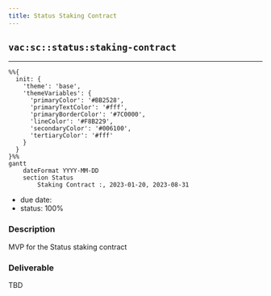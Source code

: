 ```yaml
---
title: Status Staking Contract
---
```

## `vac:sc::status:staking-contract`
---

```mermaid
%%{ 
  init: { 
    'theme': 'base', 
    'themeVariables': { 
      'primaryColor': '#BB2528', 
      'primaryTextColor': '#fff', 
      'primaryBorderColor': '#7C0000', 
      'lineColor': '#F8B229', 
      'secondaryColor': '#006100', 
      'tertiaryColor': '#fff' 
    } 
  } 
}%%
gantt
	dateFormat YYYY-MM-DD 
	section Status
		Staking Contract :, 2023-01-20, 2023-08-31
```
- due date: 
- status: 100%

### Description
MVP for the Status staking contract

### Deliverable
TBD
